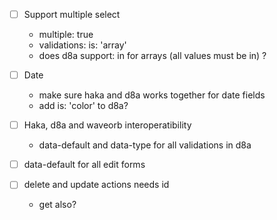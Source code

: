 - [ ] Support multiple select
  - multiple: true
  - validations: is: 'array'
  - does d8a support: in for arrays (all values must be in) ?

- [ ] Date
  - make sure haka and d8a works together for date fields
  - add is: 'color' to d8a?

- [ ] Haka, d8a and waveorb interoperatibility
  - data-default and data-type for all validations in d8a

- [ ] data-default for all edit forms

- [ ] delete and update actions needs id
  - get also?
